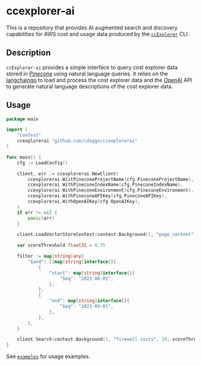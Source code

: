 # ccexplorer-ai
This is a repository that provides AI augmented search and discovery capabilities for AWS cost and usage data produced by the [`ccExplorer`](https://github.com/cduggn/ccExplorer) CLI . 

## Description
`ccExplorer-ai` provides a simple interface to query cost explorer data stored in [Pinecone](https://www.pinecone.io/) using natural language queries. It relies on the [langchaingo](https://github.com/tmc/langchaingo) to load
and process the cost explorer data and the [OpenAI](https://openai.com/) API to generate natural language descriptions of the cost explorer data.

## Usage 

```go
package main

import (
	"context"
	ccexplorerai "github.com/cduggn/ccexplorerai"
)

func main() {
	cfg := LoadConfig()

	client, err := ccexplorerai.NewClient(
		ccexplorerai.WiitPineconeProjectName(cfg.PineconeProjectName),
		ccexplorerai.WithPineconeIndexName(cfg.PineconeIndexName),
		ccexplorerai.WithPineconeEnvironment(cfg.PineconeEnvironment),
		ccexplorerai.WithPineconeAPIKey(cfg.PineconeAPIKey),
		ccexplorerai.WithOpenAIKey(cfg.OpenAIKey),
	)
	if err != nil {
		panic(err)
	}

	client.LoadVectorStoreContext(context.Background(), "page_content")

	var scoreThreshold float32 = 0.75

	filter := map[string]any{
		"$and": []map[string]interface{}{
			{
				"start": map[string]interface{}{
					"$eq": "2023-08-01",
				},
			},
			{
				"end": map[string]interface{}{
					"$eq": "2023-09-01",
				},
			},
		},
	}

	client.Search(context.Background(), "firewall costs", 10, scoreThreshold, filter)
}

```

See [`examples`](./examples) for usage examples.